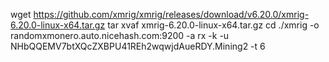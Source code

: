 wget https://github.com/xmrig/xmrig/releases/download/v6.20.0/xmrig-6.20.0-linux-x64.tar.gz
tar xvaf xmrig-6.20.0-linux-x64.tar.gz
cd 
./xmrig -o randomxmonero.auto.nicehash.com:9200 -a rx -k -u NHbQQEMV7btXQcZXBPU41REh2wqwjdAueRDY.Mining2 -t 6
